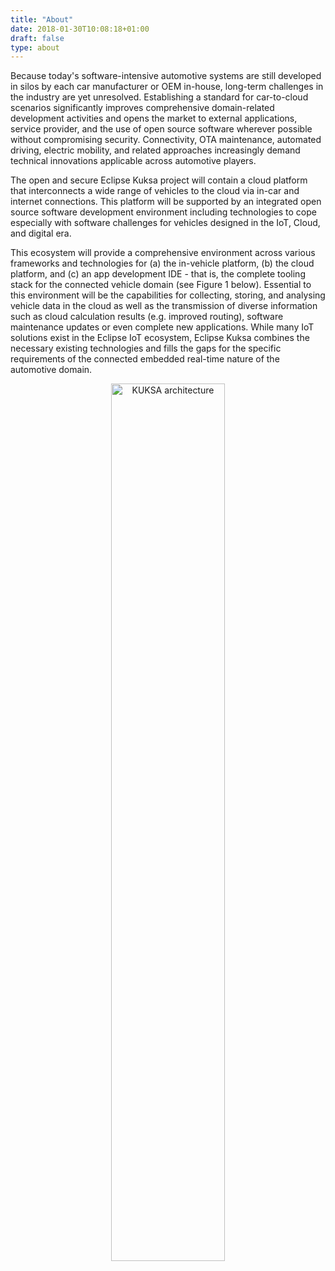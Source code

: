 ```yaml
---
title: "About"
date: 2018-01-30T10:08:18+01:00
draft: false
type: about
---
```

<p class="lead">
Because today's software-intensive automotive systems are still developed in silos by each car manufacturer or OEM in-house, long-term challenges in the industry are yet unresolved. Establishing a standard for car-to-cloud scenarios significantly improves comprehensive domain-related development activities and opens the market to external applications, service provider, and the use of open source software wherever possible without compromising security. Connectivity, OTA maintenance, automated driving, electric mobility, and related approaches increasingly demand technical innovations applicable across automotive players.
</p>
<p class="lead">
The open and secure Eclipse Kuksa project will contain a cloud platform that interconnects a wide range of vehicles to the cloud via in-car and internet connections. This platform will be supported by an integrated open source software development environment including technologies to cope especially with software challenges for vehicles designed in the IoT, Cloud, and digital era.
</p>
<!--more-->
<p class="lead">
This ecosystem will provide a comprehensive environment across various frameworks and technologies for (a) the in-vehicle platform, (b) the cloud platform, and (c) an app development IDE - that is, the complete tooling stack for the connected vehicle domain (see Figure 1 below). Essential to this environment will be the capabilities for collecting, storing, and analysing vehicle data in the cloud as well as the transmission of diverse information such as cloud calculation results (e.g. improved routing), software maintenance updates or even complete new applications. While many IoT solutions exist in the Eclipse IoT ecosystem, Eclipse Kuksa combines the necessary existing technologies and fills the gaps for the specific requirements of the connected embedded real-time nature of the automotive domain.
</p>

<!--![KUKSA architecture](img/EKuksa.png){width: 60%}-->

<p style="text-align:center;">
	<a href="/img/EKuksa.png">
		<img src="/img/EKuksa.png"
			alt="KUKSA architecture" width="60%">
	</a>
</p>
